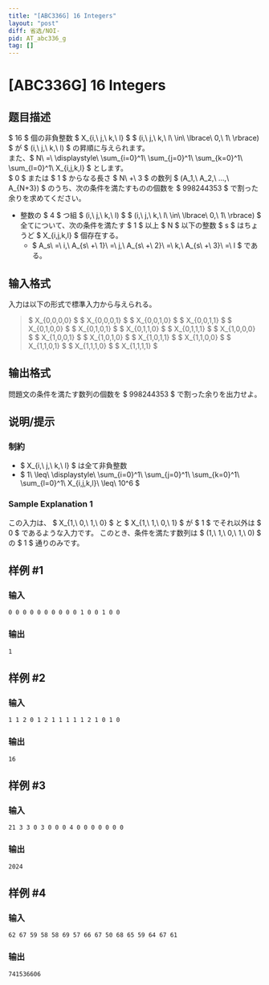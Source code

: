 ```yaml
---
title: "[ABC336G] 16 Integers"
layout: "post"
diff: 省选/NOI-
pid: AT_abc336_g
tag: []
---
```


# [ABC336G] 16 Integers

## 题目描述

[problemUrl]: https://atcoder.jp/contests/abc336/tasks/abc336_g

$ 16 $ 個の非負整数 $ X_{i,\ j,\ k,\ l} $ $ (i,\ j,\ k,\ l\ \in\ \lbrace\ 0,\ 1\ \rbrace) $ が $ (i,\ j,\ k,\ l) $ の昇順に与えられます。  
 また、$ N\ =\ \displaystyle\ \sum_{i=0}^1\ \sum_{j=0}^1\ \sum_{k=0}^1\ \sum_{l=0}^1\ X_{i,j,k,l} $ とします。  
 $ 0 $ または $ 1 $ からなる長さ $ N\ +\ 3 $ の数列 $ (A_1,\ A_2,\ ...,\ A_{N+3}) $ のうち、次の条件を満たすものの個数を $ 998244353 $ で割った余りを求めてください。

- 整数の $ 4 $ つ組 $ (i,\ j,\ k,\ l) $ $ (i,\ j,\ k,\ l\ \in\ \lbrace\ 0,\ 1\ \rbrace) $ 全てについて、次の条件を満たす $ 1 $ 以上 $ N $ 以下の整数 $ s $ はちょうど $ X_{i,j,k,l} $ 個存在する。
  - $ A_s\ =\ i,\ A_{s\ +\ 1}\ =\ j,\ A_{s\ +\ 2}\ =\ k,\ A_{s\ +\ 3}\ =\ l $ である。

## 输入格式

入力は以下の形式で標準入力から与えられる。

> $ X_{0,0,0,0} $ $ X_{0,0,0,1} $ $ X_{0,0,1,0} $ $ X_{0,0,1,1} $ $ X_{0,1,0,0} $ $ X_{0,1,0,1} $ $ X_{0,1,1,0} $ $ X_{0,1,1,1} $ $ X_{1,0,0,0} $ $ X_{1,0,0,1} $ $ X_{1,0,1,0} $ $ X_{1,0,1,1} $ $ X_{1,1,0,0} $ $ X_{1,1,0,1} $ $ X_{1,1,1,0} $ $ X_{1,1,1,1} $

## 输出格式

問題文の条件を満たす数列の個数を $ 998244353 $ で割った余りを出力せよ。

## 说明/提示

### 制約

- $ X_{i,\ j,\ k,\ l} $ は全て非負整数
- $ 1\ \leq\ \displaystyle\ \sum_{i=0}^1\ \sum_{j=0}^1\ \sum_{k=0}^1\ \sum_{l=0}^1\ X_{i,j,k,l}\ \leq\ 10^6 $
 
### Sample Explanation 1

この入力は、 $ X_{1,\ 0,\ 1,\ 0} $ と $ X_{1,\ 1,\ 0,\ 1} $ が $ 1 $ でそれ以外は $ 0 $ であるような入力です。 このとき、条件を満たす数列は $ (1,\ 1,\ 0,\ 1,\ 0) $ の $ 1 $ 通りのみです。

## 样例 #1

### 输入

```
0 0 0 0 0 0 0 0 0 0 1 0 0 1 0 0
```

### 输出

```
1
```

## 样例 #2

### 输入

```
1 1 2 0 1 2 1 1 1 1 1 2 1 0 1 0
```

### 输出

```
16
```

## 样例 #3

### 输入

```
21 3 3 0 3 0 0 0 4 0 0 0 0 0 0 0
```

### 输出

```
2024
```

## 样例 #4

### 输入

```
62 67 59 58 58 69 57 66 67 50 68 65 59 64 67 61
```

### 输出

```
741536606
```

